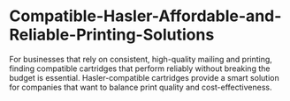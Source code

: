 # Compatible-Hasler-Affordable-and-Reliable-Printing-Solutions
For businesses that rely on consistent, high-quality mailing and printing, finding compatible cartridges that perform reliably without breaking the budget is essential. Hasler-compatible cartridges provide a smart solution for companies that want to balance print quality and cost-effectiveness.
